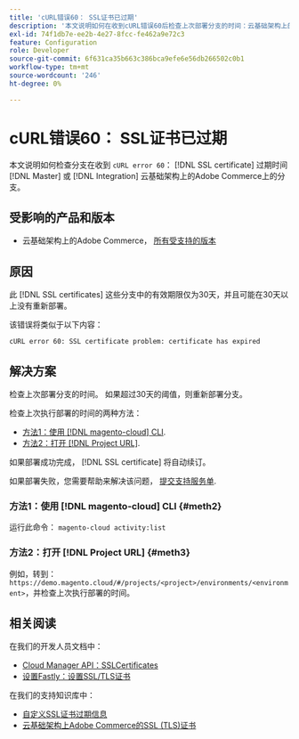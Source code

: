 ```yaml
---
title: 'cURL错误60： SSL证书已过期'
description: '本文说明如何在收到cURL错误60后检查上次部署分支的时间：云基础架构上的Adobe Commerce上的主分支或集成分支中的SSL证书已过期。'
exl-id: 74f1db7e-ee2b-4e27-8fcc-fe462a9e72c3
feature: Configuration
role: Developer
source-git-commit: 6f631ca35b663c386bca9efe6e56db266502c0b1
workflow-type: tm+mt
source-wordcount: '246'
ht-degree: 0%

---
```


# cURL错误60： SSL证书已过期

本文说明如何检查分支在收到 `cURL error 60`： [!DNL SSL certificate] 过期时间 [!DNL Master] 或 [!DNL Integration] 云基础架构上的Adobe Commerce上的分支。

## 受影响的产品和版本

* 云基础架构上的Adobe Commerce， [所有受支持的版本](https://magento.com/sites/default/files/magento-software-lifecycle-policy.pdf)

## 原因

此 [!DNL SSL certificates] 这些分支中的有效期限仅为30天，并且可能在30天以上没有重新部署。

该错误将类似于以下内容：

```cURL
cURL error 60: SSL certificate problem: certificate has expired
```

## 解决方案

检查上次部署分支的时间。 如果超过30天的阈值，则重新部署分支。

检查上次执行部署的时间的两种方法：

* [方法1：使用 [!DNL magento-cloud] CLI](#meth2).
* [方法2：打开 [!DNL Project URL]](#meth3).

如果部署成功完成， [!DNL SSL certificate] 将自动续订。

如果部署失败，您需要帮助来解决该问题， [提交支持服务单](https://experienceleague.adobe.com/docs/commerce-knowledge-base/kb/help-center-guide/magento-help-center-user-guide.html#submit-ticket).

### 方法1：使用 [!DNL magento-cloud] CLI {#meth2}

运行此命令： `magento-cloud activity:list`

### 方法2：打开 [!DNL Project URL] {#meth3}

例如，转到： `https://demo.magento.cloud/#/projects/<project>/environments/<environment>`，并检查上次执行部署的时间。

## 相关阅读

在我们的开发人员文档中：

* [Cloud Manager API：SSLCertificates](https://developer.adobe.com/experience-cloud/cloud-manager/reference/api/#tag/SSLCertificates)
* [设置Fastly：设置SSL/TLS证书](https://devdocs.magento.com/cloud/cdn/configure-fastly.html#provision-ssltls-certificates)

在我们的支持知识库中：

* [自定义SSL证书过期信息](https://experienceleague.adobe.com/docs/commerce-knowledge-base/kb/troubleshooting/miscellaneous/custom-ssl-certificate-expiration-information.html)
* [云基础架构上Adobe Commerce的SSL (TLS)证书](https://experienceleague.adobe.com/docs/commerce-knowledge-base/kb/how-to/ssl-tls-certificates-for-magento-commerce-cloud-faq.html)
